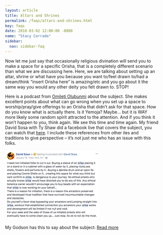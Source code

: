 ```yaml
---
layout: article
title: Altars and Shrines
permalink: /faqs/altars-and-shrines.html
key: faqs
date: 2018-03-02 12:00:00 -0800
name: "Stacy Corrado"
sidebar:
  nav: sidebar-faq
---
```


Now let me just say that occasionally religious divination will send you to make a space for a specific Orisha, that is a completely different scenario than what we are discussing here. Here, we are talking about setting up an altar, shrine or what have you because you want to/feel drawn to/had a dream/think “insert Orisha here” is amazing/etc and you go about it the same way you would any other deity you felt drawn to. STOP!

Here is a podcast from [Omileti Olubunmi](https://orishawisdom.podbean.com/e/session-4-orisha-shrines-oh-my/) about the subject. She makes excellent points about what can go wrong when you set up a space to worship/pray/give offerings to an Orisha that didn’t ask for that space. How do you know what is actually there. Is it Yemoja? Maybe… but it is WAY more likely some random spirit attracted to the attention. And if you think it won’t happen to you, think again. We see this time and time again. My friend David Sosa with Ty Shaw did a facebook live that covers the subject, you can watch that [here](https://www.facebook.com/david.sosa.1217/videos/10156133964036204/). I include these references from other iles and traditions to give perspective – it’s not just me who has an issue with this folks.

![img](Screenshot-2018-03-01-21.38.31.png)

My Godson has this to say about the subject: [Read more](https://orishacommunityofmichigan.com/2018/03/02/alters-shrines-and/#more-328)

